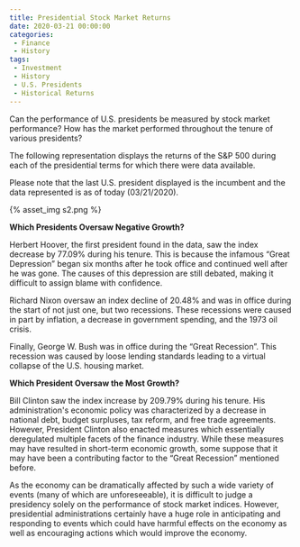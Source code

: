 ```yaml
---
title: Presidential Stock Market Returns
date: 2020-03-21 00:00:00
categories:
 - Finance
 - History
tags:
 - Investment
 - History
 - U.S. Presidents
 - Historical Returns
---
```

Can the performance of U.S. presidents be measured by stock market performance? How has the market performed throughout the tenure of various presidents?

The following representation displays the returns of the S&P 500 during each of the presidential terms for which there were data available.

Please note that the last U.S. president displayed is the incumbent and the data represented is as of today (03/21/2020).

{% asset_img s2.png %}

**Which Presidents Oversaw Negative Growth?**

Herbert Hoover, the first president found in the data, saw the index decrease by 77.09% during his tenure. This is because the infamous “Great Depression” began six months after he took office and continued well after he was gone. The causes of this depression are still debated, making it difficult to assign blame with confidence.

Richard Nixon oversaw an index decline of 20.48% and was in office during the start of not just one, but two recessions. These recessions were caused in part by inflation, a decrease in government spending, and the 1973 oil crisis.

Finally, George W. Bush was in office during the “Great Recession”. This recession was caused by loose lending standards leading to a virtual collapse of the U.S. housing market.

**Which President Oversaw the Most Growth?**

Bill Clinton saw the index increase by 209.79% during his tenure. His administration&#39;s economic policy was characterized by a decrease in national debt, budget surpluses, tax reform, and free trade agreements. However, President Clinton also enacted measures which essentially deregulated multiple facets of the finance industry. While these measures may have resulted in short-term economic growth, some suppose that it may have been a contributing factor to the “Great Recession” mentioned before.

As the economy can be dramatically affected by such a wide variety of events (many of which are unforeseeable), it is difficult to judge a presidency solely on the performance of stock market indices. However, presidential administrations certainly have a huge role in anticipating and responding to events which could have harmful effects on the economy as well as encouraging actions which would improve the economy.
